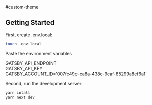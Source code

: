 #custom-theme

## Getting Started

First, create .env.local:
```bash
touch .env.local
```
Paste the environment variables

GATSBY_API_ENDPOINT <br />
GATSBY_API_KEY <br />
GATSBY_ACCOUNT_ID='007fc49c-ca8a-438c-9caf-85299a8ef6a1' <br />

Second, run the development server:

```bash
yarn intall
yarn next dev
```
